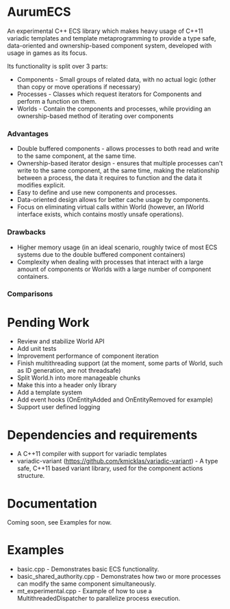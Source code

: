 # AurumECS
An experimental C++ ECS library which makes heavy usage of C++11 variadic templates and template metaprogramming to provide a type safe, data-oriented and ownership-based component system, developed with usage in games as its focus.

Its functionality is split over 3 parts:
* Components - Small groups of related data, with no actual logic (other than copy or move operations if necessary)
* Processes - Classes which request iterators for Components and perform a function on them.
* Worlds - Contain the components and processes, while providing an ownership-based method of iterating over components

### Advantages
* Double buffered components - allows processes to both read and write to the same component, at the same time.
* Ownership-based iterator design - ensures that multiple processes can't write to the same component, at the same time, making the relationship between a process, the data it requires to function and the data it modifies explicit.
* Easy to define and use new components and processes.
* Data-oriented design allows for better cache usage by components.
* Focus on eliminating virtual calls within World (however, an IWorld interface exists, which contains mostly unsafe operations).

### Drawbacks
* Higher memory usage (in an ideal scenario, roughly twice of most ECS systems due to the double buffered component containers)
* Complexity when dealing with processes that interact with a large amount of components or Worlds with a large number of component containers.

### Comparisons

# Pending Work
* Review and stabilize World API
* Add unit tests
* Improvement performance of component iteration
* Finish multithreading support (at the moment, some parts of World, such as ID generation, are not threadsafe)
* Split World.h into more manageable chunks
* Make this into a header only library
* Add a template system
* Add event hooks (OnEntityAdded and OnEntityRemoved for example)
* Support user defined logging

# Dependencies and requirements
* A C++11 compiler with support for variadic templates
* variadic-variant (https://github.com/kmicklas/variadic-variant) - A type safe, C++11 based variant library, used for the component actions structure.

# Documentation
Coming soon, see Examples for now.

# Examples
* basic.cpp - Demonstrates basic ECS functionality.
* basic_shared_authority.cpp - Demonstrates how two or more processes can modify the same component simultaneously.
* mt_experimental.cpp - Example of how to use a MultithreadedDispatcher to parallelize process execution.